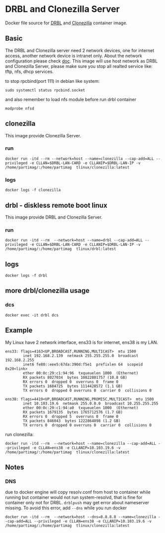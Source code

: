 # DRBL and Clonezilla Server

Docker file source for [DRBL](https://drbl.org) and [Clonezilla](https://clonezilla.org) container image.

## Basic

The DRBL and Clonezilla server need 2 network devices, one for internet access, another network device is intranet only. About the network configuration please check [doc](https://drbl.org/installation/). This image will use host network as DRBL and Clonezilla Server, please make sure you stop all realted service like: tftp, nfs, dhcp services.

to stop rpcbind(port 111) in debian like system:

```
sudo systemctl status rpcbind.socket 
```

and also remember to load nfs module before run drbl container

```
modprobe nfsd
```

## clonezilla

This image provide Clonezilla Server.

### run

```
docker run -itd --rm --network=host --name=clonezilla --cap-add=ALL --privileged -e CLLAN=$DRBL-LAN-CARD -e CLLANIP=$DRBL-LAN-IP -v /home/partimag/:/home/partimag  tlinux/clonezilla:latest 
```

### logs

```
docker logs -f clonezilla
```

## drbl - diskless remote boot linux


This image provide DRBL and Clonezilla Server.

### run

```
docker run -itd --rm  --network=host --name=drbl --cap-add=ALL --privileged -e CLLAN=$DRBL-LAN-CARD -e CLLANIP=$DRBL-LAN-IP -v /home/partimag/:/home/partimag  tlinux/drbl:latest 
```

## logs

```
docker logs -f drbl
```

## more drbl/clonezilla usage

### dcs

```
docker exec -it drbl dcs
```

## Example

My Linux have 2 network interface, ens33 is for internet, ens38 is my LAN.

```
ens33: flags=4163<UP,BROADCAST,RUNNING,MULTICAST>  mtu 1500
        inet 192.168.2.139  netmask 255.255.255.0  broadcast 192.168.2.255
        inet6 fe80::eee5:67da:390d:f5e1  prefixlen 64  scopeid 0x20<link>
        ether 00:0c:29:c1:94:96  txqueuelen 1000  (Ethernet)
        RX packets 8027034  bytes 10822801757 (10.8 GB)
        RX errors 0  dropped 0  overruns 0  frame 0
        TX packets 1684725  bytes 1114428572 (1.1 GB)
        TX errors 0  dropped 0 overruns 0  carrier 0  collisions 0

ens38: flags=4419<UP,BROADCAST,RUNNING,PROMISC,MULTICAST>  mtu 1500
        inet 10.103.19.6  netmask 255.0.0.0  broadcast 10.255.255.255
        ether 00:0c:29:c1:94:a0  txqueuelen 1000  (Ethernet)
        RX packets 1679135  bytes 1765712576 (1.7 GB)
        RX errors 0  dropped 5  overruns 0  frame 0
        TX packets 846043  bytes 1222864098 (1.2 GB)
        TX errors 0  dropped 0 overruns 0  carrier 0  collisions 0
```

run clonezilla:

```
docker run -itd --rm  --network=host --name=clonezilla --cap-add=ALL --privileged -e CLLAN=ens38 -e CLLANIP=10.103.19.6 -v /home/partimag/:/home/partimag  tlinux/clonezilla:latest
```

## Notes

### DNS

due to docker engine will copy resolv.conf from host to container while running but container would not run system-resolvd, that is fine for container only not for DRBL.
`drblpush` may get error about nameserver missing. To avoid this error, add `--dns` while you run docker

```
docker run -itd --rm  --network=host --dns=8.8.8.8 --name=clonezilla --cap-add=ALL --privileged -e CLLAN=ens38 -e CLLANIP=10.103.19.6 -v /home/partimag/:/home/partimag  tlinux/clonezilla:latest
```
